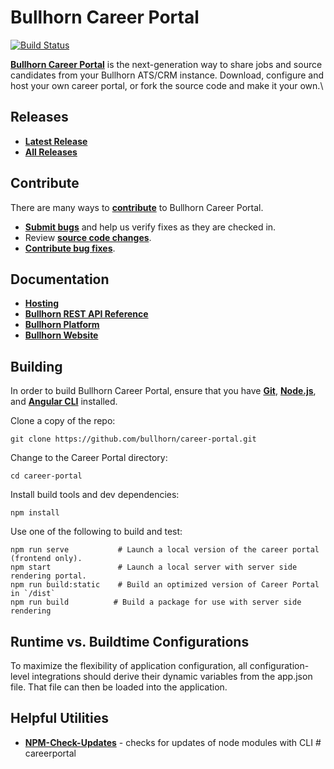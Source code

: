 # Bullhorn Career Portal

[![Build Status](https://travis-ci.org/bullhorn/career-portal.svg)](https://travis-ci.org/bullhorn/career-portal)

**[Bullhorn Career Portal](http://www.bullhorn.com)** is the next-generation way to share jobs and source candidates from your Bullhorn ATS/CRM instance. Download, configure and host your own career portal, or fork the source code and make it your own.\
## Releases

* **[Latest Release](https://github.com/bullhorn/career-portal/releases/latest)**
* **[All Releases](https://github.com/bullhorn/career-portal/releases)**

## Contribute

There are many ways to **[contribute](https://github.com/bullhorn/career-portal/blob/master/CONTRIBUTING.md)** to Bullhorn Career Portal.
* **[Submit bugs](https://github.com/bullhorn/career-portal/issues)** and help us verify fixes as they are checked in.
* Review **[source code changes](https://github.com/bullhorn/career-portal/pulls)**.
* **[Contribute bug fixes](https://github.com/bullhorn/career-portal/blob/master/CONTRIBUTING.md)**.

## Documentation

*  **[Hosting](https://github.com/bullhorn/career-portal/wiki)**
*  **[Bullhorn REST API Reference](http://bullhorn.github.io/rest-api-docs/)**
*  **[Bullhorn Platform](http://bullhorn.github.io/platform)**
*  **[Bullhorn Website](http://www.bullhorn.com)**

## Building

In order to build Bullhorn Career Portal, ensure that you have **[Git](http://git-scm.com/downloads)**, **[Node.js](http://nodejs.org)**, and **[Angular CLI](https://angular.io/guide/setup-local#step-1-install-the-angular-cli)** installed.

Clone a copy of the repo:

```
git clone https://github.com/bullhorn/career-portal.git
```

Change to the Career Portal directory:

```
cd career-portal
```

Install build tools and dev dependencies:

```
npm install
```

Use one of the following to build and test:

```
npm run serve           # Launch a local version of the career portal (frontend only).
npm start               # Launch a local server with server side rendering portal.
npm run build:static    # Build an optimized version of Career Portal in `/dist`
npm run build          # Build a package for use with server side rendering
```



## Runtime vs. Buildtime Configurations

To maximize the flexibility of application configuration, all configuration-level integrations should derive their
dynamic variables from the app.json file. That file can then be loaded into the application.

## Helpful Utilities

* **[NPM-Check-Updates](https://github.com/tjunnone/npm-check-updates)** - checks for updates of node modules with CLI
#   c a r e e r p o r t a l  
 